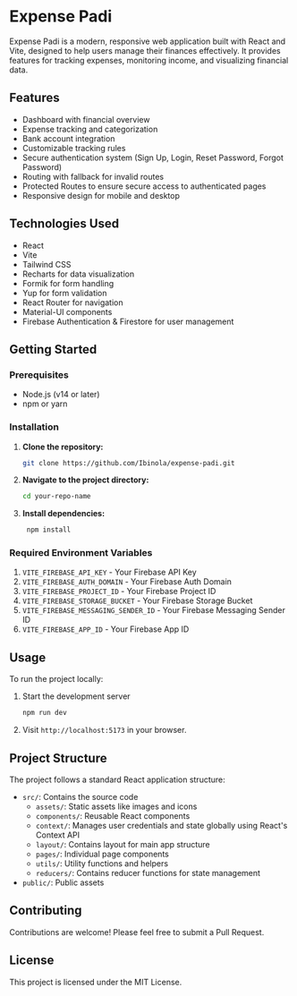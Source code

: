 # Expense Padi

Expense Padi is a modern, responsive web application built with React and Vite, designed to help users manage their finances effectively. It provides features for tracking expenses, monitoring income, and visualizing financial data.

## Features

- Dashboard with financial overview
- Expense tracking and categorization
- Bank account integration
- Customizable tracking rules
- Secure authentication system (Sign Up, Login, Reset Password, Forgot Password)
- Routing with fallback for invalid routes
- Protected Routes to ensure secure access to authenticated pages
- Responsive design for mobile and desktop

## Technologies Used

- React
- Vite
- Tailwind CSS
- Recharts for data visualization
- Formik for form handling
- Yup for form validation
- React Router for navigation
- Material-UI components
- Firebase Authentication & Firestore for user management

## Getting Started

### Prerequisites

- Node.js (v14 or later)
- npm or yarn

### Installation

1. **Clone the repository:**

   ```sh
   git clone https://github.com/Ibinola/expense-padi.git
   ```

2. **Navigate to the project directory:**

   ```bash
   cd your-repo-name
   ```

3. **Install dependencies:**

   ```bash
    npm install
   ```

### Required Environment Variables

1. `VITE_FIREBASE_API_KEY` - Your Firebase API Key
2. `VITE_FIREBASE_AUTH_DOMAIN` - Your Firebase Auth Domain
3. `VITE_FIREBASE_PROJECT_ID` - Your Firebase Project ID
4. `VITE_FIREBASE_STORAGE_BUCKET` - Your Firebase Storage Bucket
5. `VITE_FIREBASE_MESSAGING_SENDER_ID` - Your Firebase Messaging Sender ID
6. `VITE_FIREBASE_APP_ID` - Your Firebase App ID

## Usage

To run the project locally:

1. Start the development server
   ```sh
   npm run dev
   ```
2. Visit `http://localhost:5173` in your browser.

## Project Structure

The project follows a standard React application structure:

- `src/`: Contains the source code
  - `assets/`: Static assets like images and icons
  - `components/`: Reusable React components
  - `context/`: Manages user credentials and state globally using React's Context API
  - `layout/`: Contains layout for main app structure
  - `pages/`: Individual page components
  - `utils/`: Utility functions and helpers
  - `reducers/`: Contains reducer functions for state management
- `public/`: Public assets


## Contributing

Contributions are welcome! Please feel free to submit a Pull Request.

## License

This project is licensed under the MIT License.
